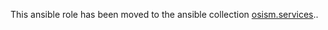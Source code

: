 This ansible role has been moved to the ansible collection
[osism.services](https://github.com/osism/ansible-collection-services)..
